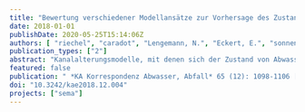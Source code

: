 ```yaml
---
title: "Bewertung verschiedener Modellansätze zur Vorhersage des Zustands von Abwasserkanälen am Beispiel von Berlin"
date: 2018-01-01
publishDate: 2020-05-25T15:14:06Z
authors: [ "riechel", "caradot", "Lengemann, N.", "Eckert, E.", "sonnenberg", "rouault" ]
publication_types: ["2"]
abstract: "Kanalalterungsmodelle, mit denen sich der Zustand von Abwasserkanälen simulieren lässt, können wertvolle Werkzeuge für die Sanierungsplanung sein. Dennoch werden sie in Deutschland bisher nur von wenigen Kanalnetzbetreibern eingesetzt. Im Rahmen des Forschungsvorhabens SEMA-Berlin wurden verschiedene Modellansätze getestet und hinsichtlich ihrer Prognosequalität bewertet. Für den Modellaufbau wurden die Ergebnisse von mehr als 100 000 TV-Inspektionen sowie Daten zu den individuellen Kanaleigenschaften und Umgebungsfaktoren der Stadt Berlin verwendet. Die Untersuchungen zeigen, dass das statistische Modell GompitZ die Zustandsverteilung des Kanalnetzes mit einer Genauigkeit von 99 % wiedergeben kann. Mit Random Forest, einem Modell des maschinellen Lernens, kann mit einer Trefferquote von 67 % vorhergesagt werden, welcher Kanal sich im schlechten Zustand befindet. Die Ergebnisse können dafür genutzt werden, prioritäre Haltungen für Kanalinspektionen zu identifizieren und Investitionen so zu steuern, dass der Zustand der Kanalisation langfristig erhalten oder sogar verbessert wird."
featured: false
publication: " *KA Korrespondenz Abwasser, Abfall* 65 (12): 1098-1106 [10.3242/kae2018.12.004](https://doi.org/10.3242/kae2018.12.004)"
doi: "10.3242/kae2018.12.004"
projects: ["sema"]
---
```


